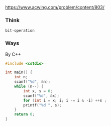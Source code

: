 https://www.acwing.com/problem/content/803/

### Think
```
bit-operation
```

### Ways
By C++
```C++
#include <cstdio>

int main() {
    int n;
    scanf("%d", &n);
    while (n--) {
        int x, s = 0;
        scanf("%d", &x);
        for (int i = x; i; i -= i & -i) ++s ;
        printf("%d ", s);
    }
    return 0;
}
```
